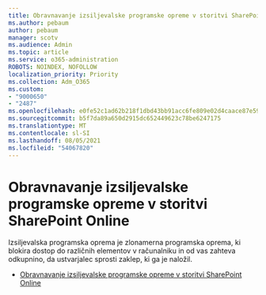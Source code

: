 ```yaml
---
title: Obravnavanje izsiljevalske programske opreme v storitvi SharePoint Online
ms.author: pebaum
author: pebaum
manager: scotv
ms.audience: Admin
ms.topic: article
ms.service: o365-administration
ROBOTS: NOINDEX, NOFOLLOW
localization_priority: Priority
ms.collection: Adm_O365
ms.custom:
- "9000650"
- "2487"
ms.openlocfilehash: e0fe52c1ad62b218f1dbd43bb91acc6fe809e02d4caace87e59229b9fc9ec70c
ms.sourcegitcommit: b5f7da89a650d2915dc652449623c78be6247175
ms.translationtype: MT
ms.contentlocale: sl-SI
ms.lasthandoff: 08/05/2021
ms.locfileid: "54067820"
---
```

# <a name="handling-ransomware-in-sharepoint-online"></a>Obravnavanje izsiljevalske programske opreme v storitvi SharePoint Online

Izsiljevalska programska oprema je zlonamerna programska oprema, ki blokira dostop do različnih elementov v računalniku in od vas zahteva odkupnino, da ustvarjalec sprosti zaklep, ki ga je naložil.
- [Obravnavanje izsiljevalske programske opreme v storitvi SharePoint Online](https://docs.microsoft.com/sharepoint/troubleshoot/security/handling-ransomware-in-sharepoint-online)
